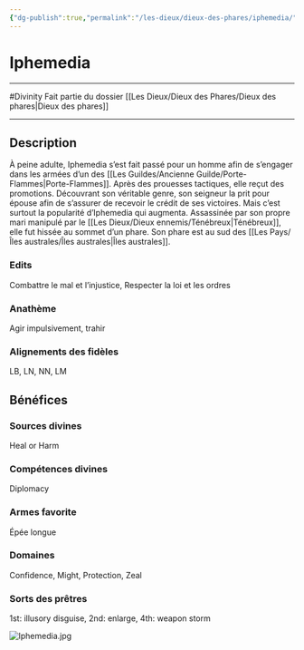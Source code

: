 ```yaml
---
{"dg-publish":true,"permalink":"/les-dieux/dieux-des-phares/iphemedia/"}
---
```


# Iphemedia
---
#Divinity 
Fait partie du dossier [[Les Dieux/Dieux des Phares/Dieux des phares\|Dieux des phares]]

-------
## Description
À peine adulte, Iphemedia s’est fait passé pour un homme afin de s’engager dans les armées d’un des [[Les Guildes/Ancienne Guilde/Porte-Flammes\|Porte-Flammes]]. Après des prouesses tactiques, elle reçut des promotions. Découvrant son véritable genre, son seigneur la prit pour épouse afin de s’assurer de recevoir le crédit de ses victoires. Mais c’est surtout la popularité d’Iphemedia qui augmenta. Assassinée par son propre mari manipulé par le [[Les Dieux/Dieux ennemis/Ténébreux\|Ténébreux]], elle fut hissée au sommet d’un phare.
Son phare est au sud des [[Les Pays/Îles australes/Îles australes\|Îles australes]].
### Edits
Combattre le mal et l’injustice, Respecter la loi et les ordres
### Anathème
Agir impulsivement, trahir
### Alignements des fidèles
LB, LN, NN, LM
## Bénéfices
### Sources divines
Heal or Harm
### Compétences divines
Diplomacy
### Armes favorite
Épée longue
### Domaines
Confidence, Might, Protection, Zeal
### Sorts des prêtres
1st: illusory disguise, 2nd: enlarge, 4th: weapon storm

![Iphemedia.jpg](/img/user/_Images/_Dieux/Iphemedia.jpg)